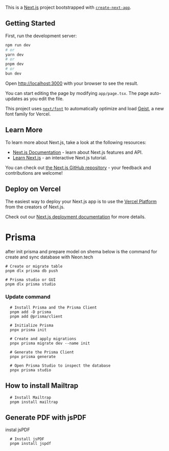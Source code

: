 This is a [Next.js](https://nextjs.org) project bootstrapped with [`create-next-app`](https://nextjs.org/docs/app/api-reference/cli/create-next-app).

## Getting Started

First, run the development server:

```bash
npm run dev
# or
yarn dev
# or
pnpm dev
# or
bun dev
```

Open [http://localhost:3000](http://localhost:3000) with your browser to see the result.

You can start editing the page by modifying `app/page.tsx`. The page auto-updates as you edit the file.

This project uses [`next/font`](https://nextjs.org/docs/app/building-your-application/optimizing/fonts) to automatically optimize and load [Geist](https://vercel.com/font), a new font family for Vercel.

## Learn More

To learn more about Next.js, take a look at the following resources:

- [Next.js Documentation](https://nextjs.org/docs) - learn about Next.js features and API.
- [Learn Next.js](https://nextjs.org/learn) - an interactive Next.js tutorial.

You can check out [the Next.js GitHub repository](https://github.com/vercel/next.js) - your feedback and contributions are welcome!

## Deploy on Vercel

The easiest way to deploy your Next.js app is to use the [Vercel Platform](https://vercel.com/new?utm_medium=default-template&filter=next.js&utm_source=create-next-app&utm_campaign=create-next-app-readme) from the creators of Next.js.

Check out our [Next.js deployment documentation](https://nextjs.org/docs/app/building-your-application/deploying) for more details.

# Prisma

after init prisma and prepare model on shema below is the command for create and sync database with Neon.tech

```
# Create or migrate table
pnpm dlx prisma db push

# Prisma studio or GUI
pnpm dlx prisma studio

```

### Update command

```
  # Install Prisma and the Prisma Client
  pnpm add -D prisma
  pnpm add @prisma/client

  # Initialize Prisma
  pnpx prisma init

  # Create and apply migrations
  pnpx prisma migrate dev --name init

  # Generate the Prisma Client
  pnpx prisma generate

  # Open Prisma Studio to inspect the database
  pnpx prisma studio
```

## How to install Mailtrap

```
  # Install Mailtrap
  pnpm install mailtrap

```

## Generate PDF with jsPDF

instal jsPDF

```
  # Install jsPDF
  pnpm install jspdf

```
